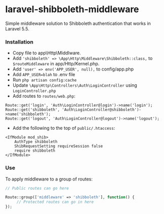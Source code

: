 # laravel-shibboleth-middleware
Simple middleware solution to Shibboleth authentication that works in Laravel 5.5.

### Installation
* Copy file to app\Http\Middlware.
* Add `'shibboleth' => \App\Http\Middleware\Shibboleth::class,` to `$routeMiddleware` in app/Http/Kernel.php.
* Add `'user' => env('APP_USER', null),` to config/app.php
* Add `APP_USER=blah` to .env file
* Run `php artisan config:cache`
* Update `\App\Http\Controllers\Auth\LoginController` using `LoginController.php`
* Add routes to `routes/web.php`:
```
Route::get('login', 'Auth\LoginController@login')->name('login');
Route::get('shibboleth', 'Auth\LoginController@shibboleth')->name('shibboleth');
Route::get('logout', 'Auth\LoginController@logout')->name('logout');
```
* Add the following to the top of `public/.htaccess`:
```
<IfModule mod_shib>
    AuthType shibboleth
    ShibRequestSetting requireSession false
    require shibboleth
</IfModule>
```

### Use
To apply middleware to a group of routes:
```php
// Public routes can go here

Route::group(['middleware' => 'shibboleth'], function() {
     // Protected routes can go in here
});
```
